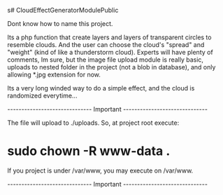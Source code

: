 s# CloudEffectGeneratorModulePublic

Dont know how to name this project.

Its a php function that create layers and layers of transparent circles to resemble clouds. 
And the user can choose the cloud's "spread" and "weight" (kind of like a thunderstorm cloud). Experts will have plenty of
comments, Im sure, but the image file upload module is really basic, uploads to nested folder in the project (not a blob in database), and only allowing *.jpg extension for now.

Its a very long winded way to do a simple effect, and the cloud is randomized everytime...

------------------------------ Important ------------------------------

The file will upload to ./uploads. So, at project root execute:
# sudo chown -R www-data .
If you project is under /var/www, you may execute on /var/www. 


------------------------------ Important ------------------------------
